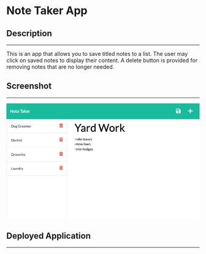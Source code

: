 # Note Taker App

## Description

---

This is an app that allows you to save titled notes to a list. The user may click on saved notes to display their content. A delete button is provided for removing notes that are no longer needed.

## Screenshot

---

!["A screenshot of the app showing a column of saved notes on the left, text input areas for note text and title, an add button, and a save button."](./public/assets/images/screenshot.png)

## Deployed Application

---
